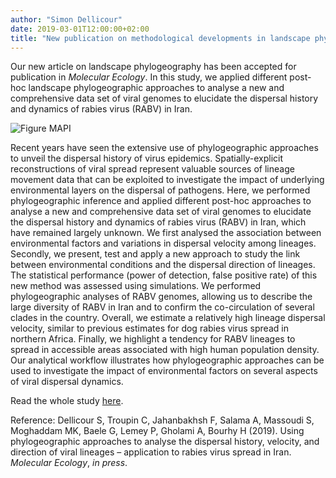 ```yaml
---
author: "Simon Dellicour"
date: 2019-03-01T12:00:00+02:00
title: "New publication on methodological developments in landscape phylogeography"
---
```

Our new article on landscape phylogeography has been accepted for publication in *Molecular Ecology*. In this study, we applied different post-hoc landscape phylogeographic approaches to analyse a new and comprehensive data set of viral genomes to elucidate the dispersal history and dynamics of rabies virus (RABV) in Iran.

![Figure MAPI](/images/Figure_RABV.jpg)

Recent years have seen the extensive use of phylogeographic approaches to unveil the dispersal history of virus epidemics. Spatially-explicit reconstructions of viral spread represent valuable sources of lineage movement data that can be exploited to investigate the impact of underlying environmental layers on the dispersal of pathogens. Here, we performed phylogeographic inference and applied different post-hoc approaches to analyse a new and comprehensive data set of viral genomes to elucidate the dispersal history and dynamics of rabies virus (RABV) in Iran, which have remained largely unknown. We first analysed the association between environmental factors and variations in dispersal velocity among lineages. Secondly, we present, test and apply a new approach to study the link between environmental conditions and the dispersal direction of lineages. The statistical performance (power of detection, false positive rate) of this new method was assessed using simulations. We performed phylogeographic analyses of RABV genomes, allowing us to describe the large diversity of RABV in Iran and to confirm the co-circulation of several clades in the country. Overall, we estimate a relatively high lineage dispersal velocity, similar to previous estimates for dog rabies virus spread in northern Africa. Finally, we highlight a tendency for RABV lineages to spread in accessible areas associated with high human population density. Our analytical workflow illustrates how phylogeographic approaches can be used to investigate the impact of environmental factors on several aspects of viral dispersal dynamics.

Read the whole study [here](https://onlinelibrary.wiley.com/doi/full/10.1111/mec.15222). 

Reference:
Dellicour S, Troupin C, Jahanbakhsh F, Salama A, Massoudi S, Moghaddam MK, Baele G, Lemey P, Gholami A, Bourhy H (2019). Using phylogeographic approaches to analyse the dispersal history, velocity, and direction of viral lineages – application to rabies virus spread in Iran. *Molecular Ecology*, *in press*.
